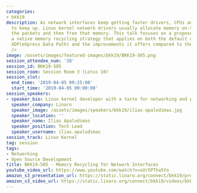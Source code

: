 ```yaml
---
categories:
- bkk19
description: As network interfaces keep getting faster drivers, CPUs and memory need
  to keep up. Linux kernel network drivers usually allocate memory on-the-fly, process
  the packets and then free that memory. This talk focuses on a proposed RFC about
  a native memory recycling strategy that applies on both the default network stack,
  XDP(eXpress Data Path) and the improvements it offers compared to the existing approach.<br
  />
image: /assets/images/featured-images/bkk19/BKK19-505.png
session_attendee_num: '28'
session_id: BKK19-505
session_room: Session Room 3 (Lotus 10)
session_slot:
  end_time: '2019-04-05 09:25:00'
  start_time: '2019-04-05 09:00:00'
session_speakers:
- speaker_bio: Linux kernel developer with a taste for networking and performance
  speaker_company: Linaro
  speaker_image: /assets/images/speakers/bkk19/ilias-apalodimas.jpg
  speaker_location: ''
  speaker_name: Ilias Apalodimas
  speaker_position: Tech Lead
  speaker_username: ilias.apalodimas
session_track: Linux Kernel
tag: session
tags:
- Networking
- Open Source Development
title: BKK19-505 - Memory Recycling for Network Interfaces
youtube_video_url: https://www.youtube.com/watch?v=xUr5PTha5Yo
amazon_s3_presentation_url: https://static.linaro.org/connect/bkk19/presentations/bkk19-505.pdf
amazon_s3_video_url: https://static.linaro.org/connect/bkk19/videos/bkk19-505.mp4
---
```

